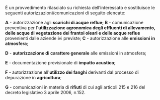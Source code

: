 È un provvedimento rilasciato su richiesta dell’interessato e sostituisce le seguenti autorizzazioni/comunicazioni di seguito elencate:

**A** - autorizzazione agli **scarichi di acque reflue**;
**B** - comunicazione preventiva per l'**utilizzazione agronomica degli effluenti di allevamento, delle acque di vegetazione dei frantoi oleari e delle acque reflue** provenienti dalle aziende ivi previste;
**C** - autorizzazione alle **emissioni in atmosfera**;

**D** - **autorizzazione di carattere generale** alle emissioni in atmosfera;

**E** - documentazione previsionale di **impatto acustico**;

**F** - autorizzazione all'**utilizzo dei fanghi** derivanti dal processo di depurazione in **agricoltura**;

**G** - comunicazioni in materia di **rifiuti** di cui agli articoli 215 e 216 del decreto legislativo 3 aprile 2006, n.152.
